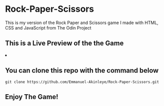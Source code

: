 # Rock-Paper-Scissors

This is my version of the Rock Paper and Scissors game I made with HTML, CSS and JavaScript from The Odin Project

## This is a Live Preview of the the Game
<li></li>

## You can clone this repo with the command below 
`git clone https://github.com/Emmanuel-Akinleye/Rock-Paper-Scissors.git`

## Enjoy The Game!